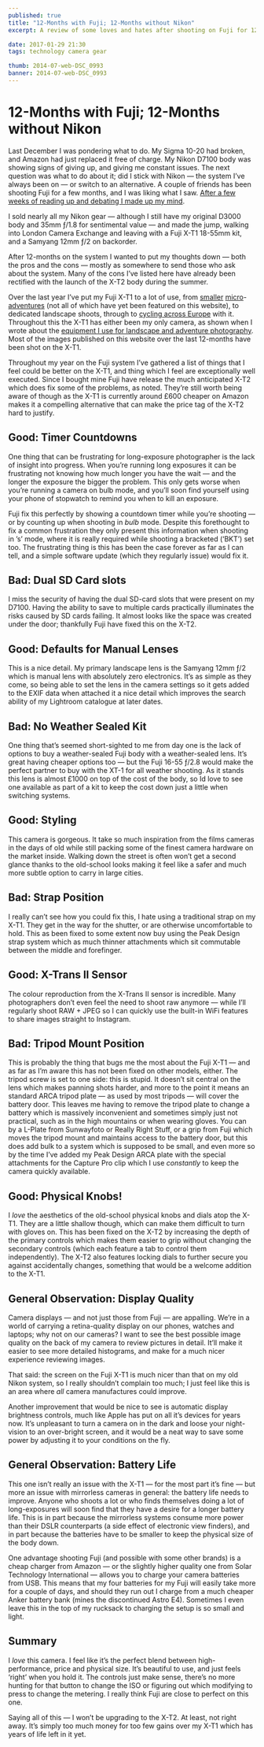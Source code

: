 ```yaml
---
published: true
title: "12-Months with Fuji; 12-Months without Nikon"
excerpt: A review of some loves and hates after shooting on Fuji for 12-months. 

date: 2017-01-29 21:30
tags: technology camera gear

thumb: 2014-07-web-DSC_0993
banner: 2014-07-web-DSC_0993
---
```


# 12-Months with Fuji; 12-Months without Nikon

Last December I was pondering what to do. My Sigma 10-20 had broken, and Amazon had just replaced it free of charge. My Nikon D7100 body was showing signs of giving up, and giving me constant issues. The next question was what to do about it; did I stick with Nikon — the system I’ve always been on — or switch to an alternative. A couple of friends has been shooting Fuji for a few months, and I was liking what I saw. [After a few weeks of reading up and debating I made up my mind](/notebook/2016/01/fuji-xt1-first-impressions "My first impressions on of the Fuji X-T1"). 

I sold nearly all my Nikon gear — although I still have my original D3000 body and 35mm ƒ/1.8 for sentimental value — and made the jump, walking into London Camera Exchange and leaving with a Fuji X-T1 18-55mm kit, and a Samyang 12mm ƒ/2 on backorder. 

After 12-months on the system I wanted to put my thoughts down — both the pros and the cons — mostly as somewhere to send those who ask about the system. Many of the cons I’ve listed here have already been rectified with the launch of the X-T2 body during the summer.

Over the last year I’ve put my Fuji X-T1 to a lot of use, from [smaller](https://danielgroves.net/adventures-photography/2016/01/from-dawn-to-dusk "From Dawn to Dusk") [micro](https://danielgroves.net/adventures-photography/2016/04/wind-rain-mountains "Wind, Rain and Mountains")-[adventures](https://danielgroves.net/adventures-photography/2017/01/relax "And Relax") (not all of which have yet been featured on this website), to dedicated landscape shoots, through to [cycling across Europe](https://danielgroves.net/adventures-photography/2016/07/eurovelo "Eurovelo: Arriving in Thessaloniki") with it. Throughout this the X-T1 has either been my only camera, as shown when I wrote about the [equipment I use for landscape and adventure photography](https://danielgroves.net/notebook/2016/02/gear "Gear for a Landscape and Adventure Photographer"). Most of the images published on this website over the last 12-months have been shot on the X-T1. 

Throughout my year on the Fuji system I’ve gathered a list of things that I feel could be better on the X-T1, and thing which I feel are exceptionally well executed. Since I bought mine Fuji have release the much anticipated X-T2 which does fix some of the problems, as noted. They’re still worth being aware of though as the X-T1 is currently around £600 cheaper on Amazon makes it a compelling alternative that can make the price tag of the X-T2 hard to justify. 

## Good: Timer Countdowns

One thing that can be frustrating for long-exposure photographer is the lack of insight into progress. When you’re running long exposures it can be frustrating not knowing how much longer you have the wait — and the longer the exposure the bigger the problem. This only gets worse when you’re running a camera on bulb mode, and you’ll soon find yourself using your phone of stopwatch to remind you when to kill an exposure. 

Fuji fix this perfectly by showing a countdown timer while you’re shooting — or by counting up when shooting in _bulb_ mode. Despite this forethought to fix a common frustration they only present this information when shooting in ’s’ mode, where it is really required while shooting a bracketed (‘BKT’) set too. The frustrating thing is this has been the case forever as far as I can tell, and a simple software update (which they regularly issue) would fix it. 

## Bad: Dual SD Card slots

I miss the security of having the dual SD-card slots that were present on my D7100. Having the ability to save to multiple cards practically illuminates the risks caused by SD cards failing. It almost looks like the space was created under the door; thankfully Fuji have fixed this on the X-T2. 

## Good: Defaults for Manual Lenses

This is a nice detail. My primary landscape lens is the Samyang 12mm ƒ/2 which is  manual lens with absolutely zero electronics. It’s as simple as they come, so being able to set the lens in the camera settings so it gets added to the EXIF data when attached it a nice detail which improves the search ability of my Lightroom catalogue at later dates. 

## Bad: No Weather Sealed Kit

One thing that’s seemed short-sighted to me from day one is the lack of options to buy a weather-sealed Fuji body with a weather-sealed lens. It’s great having cheaper options too — but the Fuji 16-55 ƒ/2.8 would make the perfect partner to buy with the XT-1 for all weather shooting. As it stands this lens is almost £1000 on top of the cost of the body, so Id love to see one available as part of a kit to keep the cost down just a little when switching systems. 

## Good: Styling

This camera is gorgeous. It take so much inspiration from the films cameras in the days of old while still packing some of the finest camera hardware on the market inside. Walking down the street is often won’t get a second glance thanks to the old-school looks making it feel like a safer and much more subtle option to carry in large cities. 

## Bad: Strap Position

I really can’t see how you could fix this, I hate using a traditional strap on my X-T1. They get in the way for the shutter, or are otherwise uncomfortable to hold. This as been fixed to some extent now buy using the Peak Design strap system which as much thinner attachments which sit commutable between the middle and forefinger. 

## Good: X-Trans II Sensor

The colour reproduction from the X-Trans II sensor is incredible. Many photographers don’t even feel the need to shoot raw anymore — while I’ll regularly shoot RAW + JPEG so I can quickly use the built-in WiFi features to share images straight to Instagram. 

## Bad: Tripod Mount Position

This is probably the thing that bugs me the most about the Fuji X-T1 — and as far as I’m aware this has not been fixed on other models, either. The tripod screw is set to one side: this is stupid. It doesn’t sit central on the lens which makes panning shots harder, and more to the point it means an standard ARCA tripod plate — as used by most tripods — will cover the battery door. This leaves me having to remove the tripod plate to change a battery which is massively inconvenient and sometimes simply just not practical, such as in the high mountains or when wearing gloves. You can by a L-Plate from Sunwayfoto or Really Right Stuff, or a grip from Fuji which moves the tripod mount and maintains access to the battery door, but this does add bulk to a system which is supposed to be small, and even more so by the time I’ve added my Peak Design ARCA plate with the special attachments for the Capture Pro clip which I use _constantly_ to keep the camera quickly available. 

## Good: Physical Knobs!

I _love_ the aesthetics of the old-school physical knobs and dials atop the X-T1. They are a little shallow though, which can make them difficult to turn with gloves on. This has been fixed on the X-T2 by increasing the depth of the primary controls which makes them easier to grip without changing the secondary controls (which each feature a tab to control them independently). The X-T2 also features locking dials to further secure you against accidentally changes, something that would be a welcome addition to the X-T1. 

## General Observation: Display Quality

Camera displays — and not just those from Fuji — are appalling. We’re in a world of carrying a retina-quality display on our phones, watches and laptops; why not on our cameras? I want to see the best possible image quality on the back of my camera to review pictures in detail. It’ll make it easier to see more detailed histograms, and make for a much nicer experience reviewing images. 

That said: the screen on the Fuji X-T1 is much nicer than that on my old Nikon system, so I really shouldn’t complain too much; I just feel like this is an area where _all_ camera manufactures could improve. 

Another improvement that would be nice to see is automatic display brightness controls, much like Apple has put on all it’s devices for years now. It’s unpleasant to turn a camera on in the dark and loose your night-vision to an over-bright screen, and it would be a neat way to save some power by adjusting it to your conditions on the fly. 

## General Observation: Battery Life

This one isn’t really an issue with the X-T1 — for the most part it’s fine — but more an issue with mirrorless cameras in general: the battery life needs to improve. Anyone who shoots a lot or who finds themselves doing a lot of long-exposures will soon find that they have a desire for a longer battery life. This is in part because the mirrorless systems consume more power than their DSLR counterparts (a side effect of electronic view finders), and in part because the batteries have to be smaller to keep the physical size of the body down. 

One advantage shooting Fuji (and possible with some other brands) is a cheap charger from Amazon — or the slightly higher quality one from Solar Technology International — allows you to charge your camera batteries from USB. This means that my four batteries for my Fuji will easily take more for a couple of days, and should they run out I charge from a much cheaper Anker battery bank (mines the discontinued Astro E4). Sometimes I even leave this in the top of my rucksack to charging the setup is so small and light. 

## Summary

I _love_ this camera. I feel like it’s the perfect blend between high-performance, price and physical size. It’s beautiful to use, and just feels ‘right’ when you hold it. The controls just make sense, there’s no more hunting for that button to change the ISO or figuring out which modifying to press to change the metering. I really think Fuji are close to perfect on this one. 

Saying all of this — I won’t be upgrading to the X-T2. At least, not right away. It’s simply too much money for too few gains over my X-T1 which has years of life left in it yet. 